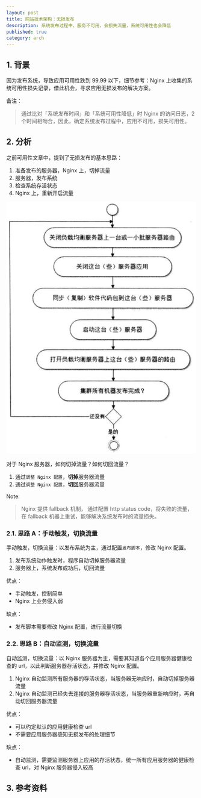 ```yaml
---
layout: post
title: 网站技术架构：无损发布
description: 系统发布过程中，服务不可用，会损失流量，系统可用性也会降低
published: true
category: arch
---
```





## 1. 背景

因为发布系统，导致应用可用性跌到 99.99 以下，细节参考：Nginx 上收集的系统可用性损失记录，借此机会，寻求应用无损发布的解决方案。

备注：

> 通过比对「系统发布时间」和「系统可用性降低」时 Nginx 的访问日志，2 个时间相吻合，因此，确定系统发布过程中，应用不可用，损失可用性。


## 2. 分析

之前可用性文章中，提到了无损发布的基本思路：

1. 准备发布的服务器，Nginx 上，切掉流量
1. 服务器，发布系统
1. 检查系统存活状态
1. Nginx 上，重新开启流量

![](/images/arch/deploy-without-loss-ha.png)

对于 Nginx 服务器，如何切掉流量？如何切回流量？

1. 通过`调整 Nginx 配置`，**切掉**服务器流量
1. 通过`调整 Nginx 配置`，**切回**服务器流量

Note:

> Nginx 提供 fallback 机制， 通过配置 http status code，将失败的流量，在 fallback 机器上重试，能够解决系统发布时的流量损失。

### 2.1. 思路 A：手动触发，切换流量

手动触发，切换流量：以发布系统为主，通过配置`发布脚本`，修改 Nginx 配置。

1. 发布系统动作触发时，程序自动切掉服务器流量
1. 服务器上，系统发布成功后，切回流量

优点：

* 手动触发，控制简单
* Nginx 上业务侵入弱

缺点：

* 发布脚本需要修改 Nginx 配置，进行流量切换

### 2.2. 思路 B：自动监测，切换流量

自动监测，切换流量：以 Nginx 服务器为主，需要其知道各个应用服务器健康检查的 url，以此判断服务器存活状态，并修改 Nginx 配置。

1. Nginx 自动监测所有服务器的存活状态，当服务器无响应时，自动切掉服务器流量
1. Nginx 自动监测已经失去连接的服务器存活状态，当服务器重新响应时，再自动切回服务器流量

优点：

* 可以约定默认的应用健康检查 url
* 不需要应用服务器感知无损发布的处理细节

缺点：

* 自动监测，需要监测服务器上应用的存活状态，统一所有应用服务器的健康检查 url，对 Nginx 服务器侵入较高

## 3. 参考资料








[NingG]:    http://ningg.github.com  "NingG"



